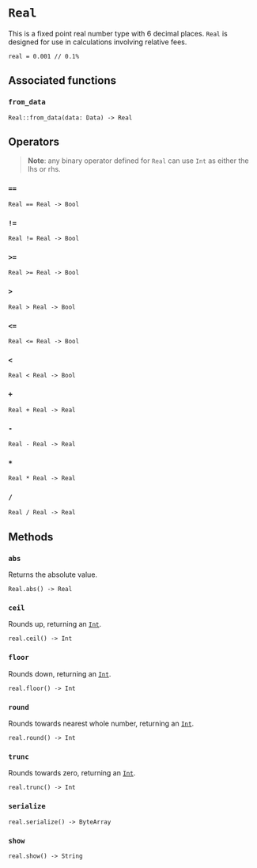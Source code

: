 # `Real`

This is a fixed point real number type with 6 decimal places. `Real` is designed for use in calculations involving relative fees.

```helios
real = 0.001 // 0.1%
```

## Associated functions

### `from_data`

```helios
Real::from_data(data: Data) -> Real
```

## Operators

>**Note**: any binary operator defined for `Real` can use `Int` as either the lhs or rhs.

### `==`

```helios
Real == Real -> Bool
```

### `!=`

```helios
Real != Real -> Bool
```

### `>=`

```helios
Real >= Real -> Bool
```

### `>`

```helios
Real > Real -> Bool
```

### `<=`

```helios
Real <= Real -> Bool
```

### `<`

```helios
Real < Real -> Bool
```

### `+`

```helios
Real + Real -> Real
```

### `-`

```helios
Real - Real -> Real
```

### `*`

```helios
Real * Real -> Real
```

### `/`

```helios
Real / Real -> Real
```

## Methods

### `abs`

Returns the absolute value.

```helios
Real.abs() -> Real
```

### `ceil`

Rounds up, returning an [`Int`](./int.md).

```helios
real.ceil() -> Int
```

### `floor`

Rounds down, returning an [`Int`](./int.md).

```helios
real.floor() -> Int
```

### `round`

Rounds towards nearest whole number, returning an [`Int`](./int.md).

```helios
real.round() -> Int
```

### `trunc`

Rounds towards zero, returning an [`Int`](./int.md).

```helios
real.trunc() -> Int
```

### `serialize`

```helios
real.serialize() -> ByteArray
```

### `show`

```helios
real.show() -> String
```